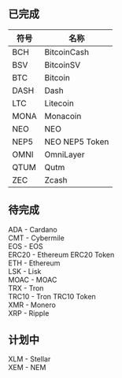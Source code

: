 ## 已完成
符号  | 名称
---   | ---
BCH   | BitcoinCash
BSV   | BitcoinSV
BTC   | Bitcoin
DASH  | Dash
LTC   | Litecoin
MONA  | Monacoin
NEO   | NEO  
NEP5  | NEO NEP5 Token  
OMNI  | OmniLayer
QTUM  | Qutm
ZEC   | Zcash

## 待完成
ADA - Cardano  
CMT - Cybermile  
EOS - EOS  
ERC20 - Ethereum ERC20 Token  
ETH - Ethereum  
LSK - Lisk  
MOAC - MOAC  
TRX - Tron  
TRC10 - Tron TRC10 Token  
XMR - Monero  
XRP - Ripple  

## 计划中
XLM - Stellar  
XEM - NEM
